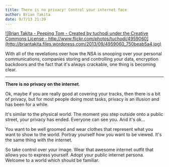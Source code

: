 ```yaml
---
title: There is no privacy! Control your internet face
author: Brian Takita
date: 9/7/13 21:39
---
```


<a href="/posts/no-privacy-control-your-internet-face/">
![Brian Takita - Peeping Tom - Created by tuchodi under the Creative Commons License - http://www.flickr.com/photos/tuchodi/4959060](http://briantakita.files.wordpress.com/2013/09/4959060_750beab5a4.jpg)
</a>

With all of the revelations over how the NSA is snooping over your personal communications, companies storing and controlling your data, encryption backdoors and the fact that it's always crackable, one thing is becoming clear.

<hr class="more"/>

**There is no privacy on the internet**.

Ok, maybe if you are really good at covering your tracks, then there is a bit of privacy, but for most people doing most tasks, privacy is an illusion and has been for a while.

It's similar to the physical world. The moment you step outside onto a public street, your privacy has ended. Everyone can see you. And it's ok...

You want to be well groomed and wear clothes that represent what you want to show to the world. Portray yourself how you want to be viewed. It's the same thing with the internet.

So take control over your image. Wear that awesome internet outfit that allows you to express yourself. Adopt your public internet persona. Welcome to a world which should be familiar.
